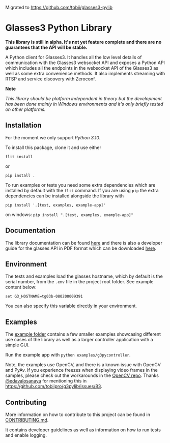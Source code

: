 Migrated to https://github.com/tobii/glasses3-pylib

# Glasses3 Python Library

**This library is still in alpha. It's not yet feature complete and there are no guarantees that the API will be stable.**

A Python client for Glasses3. It handles all the low level details of communication with the Glasses3 websocket API and exposes a Python API which includes all the endpoints in the websocket API of the Glasses3 as well as some extra convenience methods. It also implements streaming with RTSP and service discovery with Zeroconf.

**Note**

*This library should be platform independent in theory but the development has been done mainly in Windows environments and it's only briefly tested on other platforms.*

## Installation

For the moment we only support *Python 3.10*.

To install this package, clone it and use either

`flit install`

or

`pip install .`

To run examples or tests you need some extra dependencies which are installed by default with the `flit` command. If you are using `pip` the extra dependencies can be installed alongside the library with

`pip install '.[test, examples, example-app]'`

on windows: 
`pip install ".[test, examples, example-app]"`


## Documentation

The library documentation can be found [here](https://tobiipro.github.io/g3pylib/) and there is also a developer guide for the glasses API in PDF format which can be downloaded [here](https://www.tobiipro.com/product-listing/tobii-pro-glasses3-api/#ResourcesSpecifications).

## Environment

The tests and examples load the glasses hostname, which by default is the serial number, from the `.env` file in the project root folder.
See example content below:

```
set G3_HOSTNAME=tg03b-080200009391
```

You can also specify this variable directly in your environment.

## Examples

The [example folder](https://github.com/tobiipro/g3pylib/tree/v0.3.0-alpha/examples) contains a few smaller examples showcasing different use cases of the library as well as a larger controller application with a simple GUI.

Run the example app with `python examples/g3pycontroller`.

Note, the examples use OpenCV, and there is a known issue with OpenCV and PyAv. If you experience freezes when displaying video frames in the samples, please check out the workarounds in the [OpenCV repo](https://github.com/opencv/opencv/issues/21952). Thanks [@edavalosanaya](https://github.com/edavalosanaya) for mentioning this in https://github.com/tobiipro/g3pylib/issues/83.

## Contributing

More information on how to contribute to this project can be found in [CONTRIBUTING.md](https://github.com/tobiipro/g3pylib/blob/v0.3.0-alpha/CONTRIBUTING.md).

It contains developer guidelines as well as information on how to run tests and enable logging.

